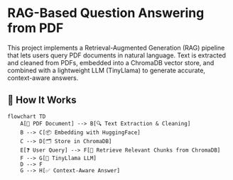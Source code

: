 # RAG-Based Question Answering from PDF

This project implements a Retrieval-Augmented Generation (RAG) pipeline that lets users query PDF documents in natural language. Text is extracted and cleaned from PDFs, embedded into a ChromaDB vector store, and combined with a lightweight LLM (TinyLlama) to generate accurate, context-aware answers.

## 🔄 How It Works

```mermaid
flowchart TD
    A[📄 PDF Document] --> B[🔍 Text Extraction & Cleaning]
    B --> C[📦 Embedding with HuggingFace]
    C --> D[🗂️ Store in ChromaDB]
    E[❓ User Query] --> F[🔎 Retrieve Relevant Chunks from ChromaDB]
    F --> G[🤖 TinyLlama LLM]
    D --> F
    G --> H[✅ Context-Aware Answer]

